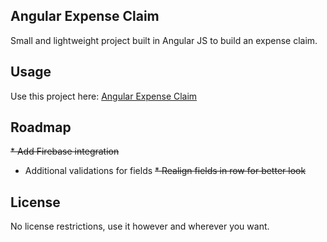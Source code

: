 ## Angular Expense Claim

Small and lightweight project built in Angular JS to build an expense claim.

## Usage

Use this project here: [Angular Expense Claim](http://78.47.210.124:7000)


## Roadmap

~~* Add Firebase integration~~
* Additional validations for fields
~~* Realign fields in row for better look~~


## License

No license restrictions, use it however and wherever you want.
